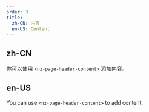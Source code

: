 ```yaml
---
order: 3
title:
  zh-CN: 内容
  en-US: Content
---
```


## zh-CN

你可以使用 `<nz-page-header-content>` 添加内容。

## en-US

You can use `<nz-page-header-content>` to add content.
